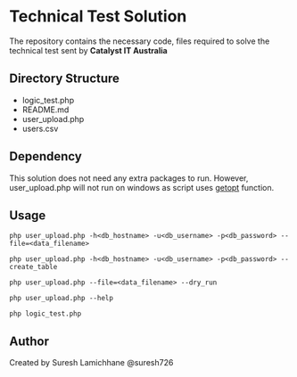 # Technical Test Solution
The repository contains the necessary code, files required to solve the technical test sent by __Catalyst IT Australia__

## Directory Structure
* logic_test.php
* README.md
* user_upload.php
* users.csv

## Dependency
This solution does not need any extra packages to run. 
However, user_upload.php will not run on windows as script uses [getopt](https://www.php.net/manual/en/function.getopt.php) function.

## Usage
`php user_upload.php -h<db_hostname> -u<db_username> -p<db_password> --file=<data_filename>`

`php user_upload.php -h<db_hostname> -u<db_username> -p<db_password> --create_table`

`php user_upload.php --file=<data_filename> --dry_run`

`php user_upload.php --help`

`php logic_test.php`

## Author
Created by Suresh Lamichhane @suresh726


